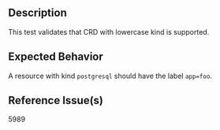 ## Description

This test validates that CRD with lowercase kind is supported. 

## Expected Behavior

A resource with kind `postgresql` should have the label `app=foo`.

## Reference Issue(s)

5989
